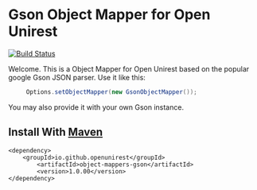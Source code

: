 # Gson Object Mapper for Open Unirest
[![Build Status](https://travis-ci.org/OpenUnirest/unirest-java.svg?branch=master)](https://travis-ci.org/OpenUnirest/unirest-java)

Welcome. This is a Object Mapper for Open Unirest based on the popular google Gson JSON parser.
Use it like this:

```java
     Options.setObjectMapper(new GsonObjectMapper());
```

You may also provide it with your own Gson instance.

## Install With [Maven](https://mvnrepository.com/artifact/io.github.openunirest/)
```
<dependency>
    <groupId>io.github.openunirest</groupId>
        <artifactId>object-mappers-gson</artifactId>
        <version>1.0.00</version>
</dependency>
```